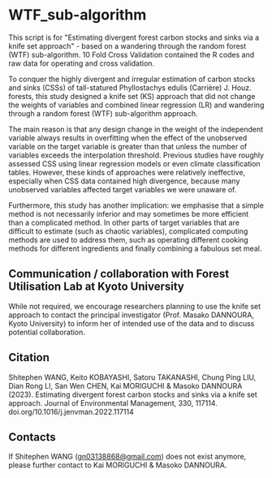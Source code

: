 # WTF_sub-algorithm 

This script is for "Estimating divergent forest carbon stocks and sinks via a knife set approach" - based on a wandering through the random forest (WTF) sub-algorithm. 10 Fold Cross Validation contained the R codes and raw data for operating and cross validation. 

To conquer the highly divergent and irregular estimation of carbon stocks and sinks (CSSs) of tall-statured Phyllostachys edulis (Carrière) J. Houz. forests, this study designed a knife set (KS) approach that did not change the weights of variables and combined linear regression (LR) and wandering through a random forest (WTF) sub-algorithm approach. 

The main reason is that any design change in the weight of the independent variable always results in overfitting when the effect of the unobserved variable on the target variable is greater than that unless the number of variables exceeds the interpolation threshold. Previous studies have roughly assessed CSS using linear regression models or even climate classification tables. However, these kinds of approaches were relatively ineffective, especially when CSS data contained high divergence, because many unobserved variables affected target variables we were unaware of. 

Furthermore, this study has another implication: we emphasise that a simple method is not necessarily inferior and may sometimes be more efficient than a complicated method. In other parts of target variables that are difficult to estimate (such as chaotic variables), complicated computing methods are used to address them, such as operating different cooking methods for different ingredients and finally combining a fabulous set meal.

## Communication / collaboration with Forest Utilisation Lab at Kyoto University
While not required, we encourage researchers planning to use the knife set approach to contact the principal investigator (Prof. Masako DANNOURA, Kyoto University) to inform her of intended use of the data and to discuss potential collaboration.

## Citation 
Shitephen WANG, Keito KOBAYASHI, Satoru TAKANASHI, Chung Ping LIU, Dian Rong LI, San Wen CHEN, Kai MORIGUCHI & Masoko DANNOURA (2023). Estimating divergent forest carbon stocks and sinks via a knife set approach. Journal of Environmental Management, 330, 117114. doi.org/10.1016/j.jenvman.2022.117114

## Contacts
If Shitephen WANG (gn03138868@gmail.com) does not exist anymore, please further contact to Kai MORIGUCHI & Masoko DANNOURA.
